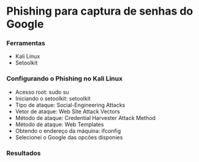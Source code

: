 # Phishing para captura de senhas do Google

### Ferramentas 
  - Kali Linux
  - Setoolkit
### Configurando o Phishing no Kali Linux
  - Acesso root: sudo su
  - Iniciando o setoolkit: setoolkit
  - Tipo de ataque: Social-Engineering Attacks
  - Vetor de ataque: Web Site Attack Vectors
  - Método de ataque: Credential Harvester Attack Method 
  - Método de ataque: Web Templates
  - Obtendo o endereço da máquina: ifconfig
  - Selecionei o Google das opcões disponies
### Resultados

